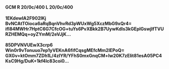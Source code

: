 #### GCM R 20/0c/400 L 20/0c/400
**1EKdewIA2F902lKj**<br/>**BvNCAtTOioca6aRqBqnVhvRd3pWUxWg5XczMbG9xQr4=**<br/>**ifl84MWHr7HptC6G7CfcOG+tuYs6PvXBkk2B7UywKdIs3kGEplGswjIfTVURZHEMQq+oyZYmM/2eVJjK...**<br/><br/>
**85DPVNVUEwX3crp6**<br/>**Win0r9vTonuuo7ep1yVEKnA6fifCqsgMEfcMm2lEPoQ=**<br/>**GXGv+ktOmm7ZDh1L/4zlYR/YFhS0mxGnqCM+lw20K7zEIit81esA05PC4KsC9Hg/DuK+1kf4lc83coi0...**